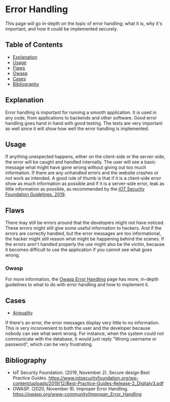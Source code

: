 # Error Handling

This page will go in-depth on the topic of error handling; what it is, why it's important, and how it could be implemented securely.

## Table of Contents

- [Explanation](#explanation)
- [Usage](#usage)
- [Flaws](#flaws)
- [Owasp](#owasp)
- [Cases](#cases)
- [Bibliography](#bibliography)

## Explanation

Error handling is important for running a smooth application. It is used in any code, from applications to backends and other software. Good error handling goes hand in hand with good testing. The tests are very important as well since it will show how well the error handling is implemented.

## Usage

If anything unexpected happens, either on the client-side or the server-side, the error will be caught and handled internally. The user will see a basic message what might have gone wrong without giving out too much information. If there are any unhandled errors and the website crashes or not work as intended. A good rule of thumb is that if it is a client-side error show as much information as possible and if it is a server-side error, leak as little information as possible, as recommended by the [IOT Security Foundation Guidelines, 2019](https://www.iotsecurityfoundation.org/wp-content/uploads/2019/12/Best-Practice-Guides-Release-2_Digitalv3.pdf).

## Flaws

There may still be errors around that the developers might not have noticed. These errors might still give some useful information to hackers. And if the errors are correctly handled, but the error messages are too informational, the hacker might still reason what might be happening behind the scenes. If the errors aren't handled properly the use might also be the victim, because it becomes difficult to use the application if you cannot see what goes wrong.

### Owasp

For more information, the [Owasp Error Handling](https://owasp.org/www-community/Improper_Error_Handling) page has more, in-depth guidelines to what to do with error handling and how to implement it.

## Cases

- [Airquality](cases/airquality#Vulnerabilities)

If there's an error, the error messages display very little to no information. This is very inconvenient to both the user and the developer because nobody can see what went wrong. For instance, when the system could not communicate with the database, it would just reply "Wrong username or password", which can be very frustrating.

## Bibliography

- IoT Security Foundation. (2019, November 2). Secure design Best Practice Guides. <https://www.iotsecurityfoundation.org/wp-content/uploads/2019/12/Best-Practice-Guides-Release-2_Digitalv3.pdf>
- OWASP. (2020, November 9). Improper Error Handling. <https://owasp.org/www-community/Improper_Error_Handling>

